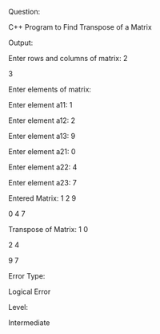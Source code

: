 
Question:

C++ Program to Find Transpose of a Matrix

Output:

Enter rows and columns of matrix: 2

3

Enter elements of matrix:


Enter element a11: 1

Enter element a12: 2

Enter element a13: 9

Enter element a21: 0

Enter element a22: 4

Enter element a23: 7

Entered Matrix:
1  2  9

0  4  7


Transpose of Matrix:
1  0

2  4

9  7

Error Type:

Logical Error



Level:

Intermediate
